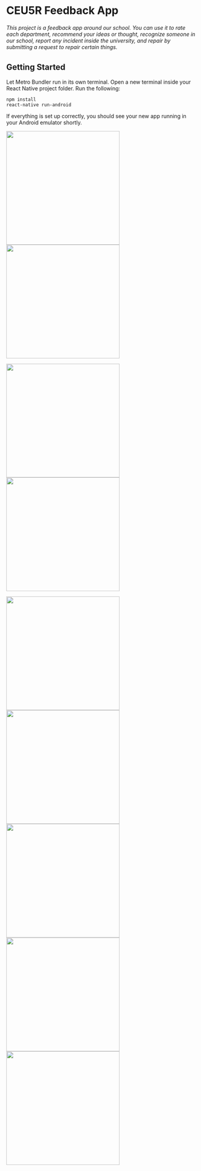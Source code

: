 # CEU5R Feedback App
###### This project is a feedback app around our school. You can use it to rate each department, recommend your ideas or thought, recognize someone in our school, report any incident inside the university, and repair by submitting a request to repair certain things.

## Getting Started 
Let Metro Bundler run in its own terminal. Open a new terminal inside your React Native project folder. Run the following:
```
npm install
react-native run-android
```
If everything is set up correctly, you should see your new app running in your Android emulator shortly.

<img src="https://github.com/justineearlfern/Feedback_App/blob/master/photo/01.png" width="300" />  <img src="https://github.com/justineearlfern/Feedback_App/blob/master/photo/02.png" width="300" />


<img src="https://github.com/justineearlfern/Feedback_App/blob/master/photo/03.png" width="300" />  <img src="https://github.com/justineearlfern/Feedback_App/blob/master/photo/04.png" width="300" />


<img src="https://github.com/justineearlfern/Feedback_App/blob/master/photo/05.png" width="300" />  
<img src="https://github.com/justineearlfern/Feedback_App/blob/master/photo/06.png" width="300" />  
<img src="https://github.com/justineearlfern/Feedback_App/blob/master/photo/07.png" width="300" />  
<img src="(https://github.com/justineearlfern/Feedback_App/blob/master/photo/08.png" width="300" /> 
<img src="https://github.com/justineearlfern/Feedback_App/blob/master/photo/09.png" width="300" />




